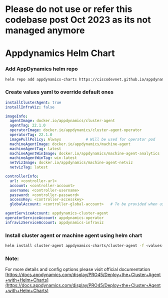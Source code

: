 # Please do not use or refer this codebase post Oct 2023 as its not managed anymore

# Appdynamics Helm Chart

### Add AppDynamics helm repo
```bash
helm repo add appdynamics-charts https://ciscodevnet.github.io/appdynamics-charts
```
### Create values yaml to override default ones
```yaml
installClusterAgent: true
installInfraViz: false

imageInfo:
  agentImage: docker.io/appdynamics/cluster-agent
  agentTag: 22.1.0
  operatorImage: docker.io/appdynamics/cluster-agent-operator
  operatorTag: 22.1.0
  imagePullPolicy: Always           # Will be used for operator pod
  machineAgentImage: docker.io/appdynamics/machine-agent
  machineAgentTag: latest
  machineAgentWinImage: docker.io/appdynamics/machine-agent-analytics
  machineAgentWinTag: win-latest
  netVizImage: docker.io/appdynamics/machine-agent-netviz
  netvizTag: latest                            

controllerInfo:
  url: <controller-url>
  account: <controller-account>
  username: <controller-username>
  password: <controller-password>
  accessKey: <controller-accesskey>
  globalAccount: <controller-global-account>   # To be provided when using machineAgent Window Image

agentServiceAccount: appdynamics-cluster-agent
operatorServiceAccount: appdynamics-operator
infravizServiceAccount: appdynamics-infraviz
```
### Install cluster agent or machine agent using helm chart
```bash
helm install cluster-agent appdynamics-charts/cluster-agent -f <values-file>.yaml --namespace appdynamics
```
### Note:
For more details and config options please visit official documentation
[https://docs.appdynamics.com/display/PRO45/Deploy+the+Cluster+Agent+with+Helm+Charts](https://docs.appdynamics.com/display/PRO45/Deploy+the+Cluster+Agent+with+Helm+Charts)
